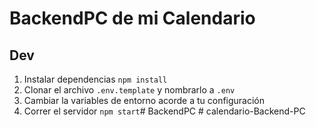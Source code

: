 # BackendPC de mi Calendario

## Dev

1. Instalar dependencias `npm install`
2. Clonar el archivo `.env.template` y nombrarlo a `.env`
3. Cambiar la variables de entorno acorde a tu configuración
4. Correr el servidor `npm start`#   B a c k e n d P C  
 #   c a l e n d a r i o - B a c k e n d - P C  
 